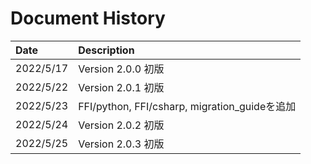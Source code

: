 # Document History

| Date       | Description                                   |
| :----      | :-------------------------------------        |
| 2022/5/17  | Version 2.0.0 初版                            |
| 2022/5/22  | Version 2.0.1 初版                            |
| 2022/5/23  | FFI/python, FFI/csharp, migration_guideを追加 |
| 2022/5/24  | Version 2.0.2 初版                            |
| 2022/5/25  | Version 2.0.3 初版                            |

